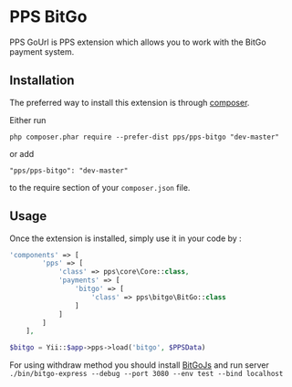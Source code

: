 PPS BitGo
====
PPS GoUrl is PPS extension which allows you to work with the BitGo payment system.

Installation
------------

The preferred way to install this extension is through [composer](http://getcomposer.org/download/).

Either run

```
php composer.phar require --prefer-dist pps/pps-bitgo "dev-master"
```

or add

```
"pps/pps-bitgo": "dev-master"
```

to the require section of your `composer.json` file.


Usage
-----

Once the extension is installed, simply use it in your code by  :

```php
'components' => [
        'pps' => [
            'class' => pps\core\Core::class,
            'payments' => [
                'bitgo' => [
                    'class' => pps\bitgo\BitGo::class
                ]
            ]
        ]
    ],
```

```php
$bitgo = Yii::$app->pps->load('bitgo', $PPSData)
```

For using withdraw method you should install [BitGoJs](https://github.com/BitGo/BitGoJS/) and run server ```./bin/bitgo-express --debug --port 3080 --env test --bind localhost```
